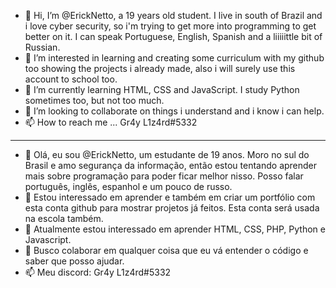 - 👋 Hi, I’m @ErickNetto, a 19 years old student. I live in south of Brazil and i love cyber security, so i'm trying to get more into programming to get better on it. I can speak Portuguese, English, Spanish and a liiiiittle bit of Russian.
- 👀 I’m interested in learning and creating some curriculum with my github too showing the projects i already made, also i will surely use this account to school too.
- 🌱 I’m currently learning HTML, CSS and JavaScript. I study Python sometimes too, but not too much.
- 💞️ I’m looking to collaborate on things i understand and i know i can help.
- 📫 How to reach me ... Gr4y L1z4rd#5332
-----------------------------------------------------------------------------------------------------------------------------------------------------------------------

- 👋  Olá, eu sou @ErickNetto, um estudante de 19 anos. Moro no sul do Brasil e amo segurança da informação, então estou tentando aprender mais sobre programação para poder ficar melhor nisso. Posso falar português, inglês, espanhol e um pouco de russo.
- 👀 Estou interessado em aprender e também em criar um portfólio com esta conta github para mostrar projetos já feitos. Esta conta será usada na escola também.
- 🌱 Atualmente estou interessado em aprender HTML, CSS, PHP, Python e Javascript.
- 💞️ Busco colaborar em qualquer coisa que eu vá entender o código e saber que posso ajudar.
- 📫 Meu discord: Gr4y L1z4rd#5332


<!---
ErickNetto/ErickNetto is a ✨ special ✨ repository because its `README.md` (this file) appears on your GitHub profile.
You can click the Preview link to take a look at your changes.
--->
